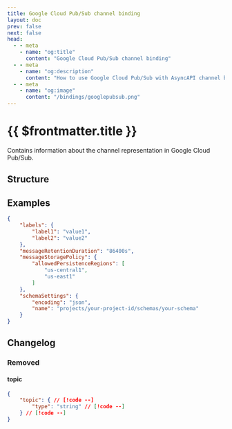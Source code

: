 ```yaml
---
title: Google Cloud Pub/Sub channel binding
layout: doc
prev: false
next: false
head:
  - - meta
    - name: "og:title"
      content: "Google Cloud Pub/Sub channel binding"
  - - meta
    - name: "og:description"
      content: "How to use Google Cloud Pub/Sub with AsyncAPI channel binding"
  - - meta
    - name: "og:image"
      content: "/bindings/googlepubsub.png"
---
```


# {{ $frontmatter.title }}

Contains information about the channel representation in Google Cloud Pub/Sub.

## Structure

<Json url="https://raw.githubusercontent.com/asyncapi/spec-json-schemas/master/bindings/googlepubsub/0.2.0/channel.json"/>

## Examples

```json
{
    "labels": {
        "label1": "value1",
        "label2": "value2"
    },
    "messageRetentionDuration": "86400s",
    "messageStoragePolicy": {
        "allowedPersistenceRegions": [
            "us-central1",
            "us-east1"
        ]
    },
    "schemaSettings": {
        "encoding": "json",
        "name": "projects/your-project-id/schemas/your-schema"
    }
}
```

## Changelog

### Removed

#### topic

```json
{
    "topic": { // [!code --]
        "type": "string" // [!code --]
    } // [!code --]
}
```